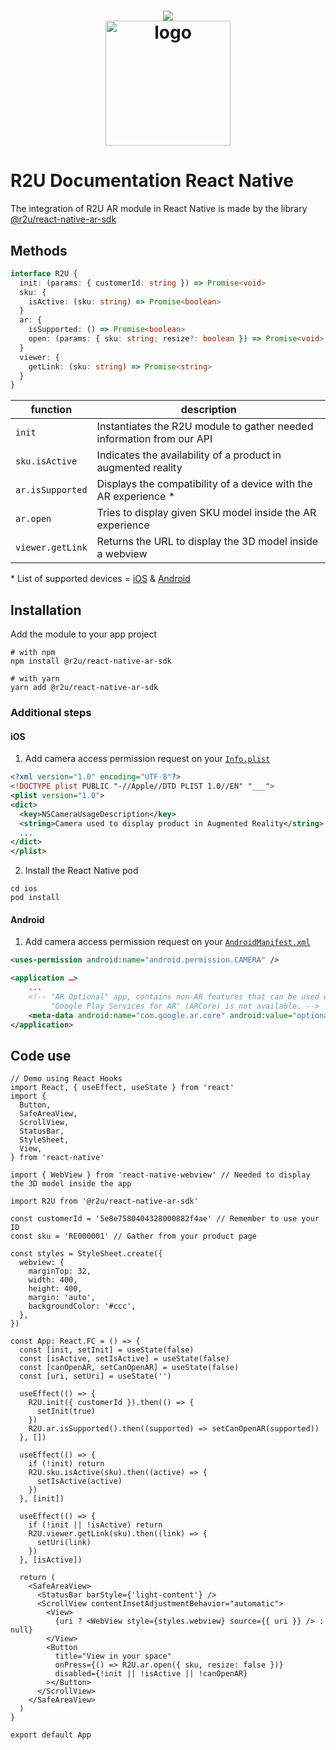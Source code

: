 <h1 align="center">
    <a href="https://www.npmjs.com/package/@r2u/react-native-ar-sdk">
        <img src="https://img.shields.io/badge/version-1.0.0-green">
    </a>
    <br/>
    <img src="https://real2u-public-assets.s3.amazonaws.com/images/logo-r2u.png" title="logo" width="200"/>
</h1>

# R2U Documentation React Native

The integration of R2U AR module in React Native is made by the library [@r2u/react-native-ar-sdk](https://www.npmjs.com/package/@r2u/react-native-ar-sdk)

## Methods

```typescript
interface R2U {
  init: (params: { customerId: string }) => Promise<void>
  sku: {
    isActive: (sku: string) => Promise<boolean>
  }
  ar: {
    isSupported: () => Promise<boolean>
    open: (params: { sku: string; resize?: boolean }) => Promise<void>
  }
  viewer: {
    getLink: (sku: string) => Promise<string>
  }
}
```

| function         | description                                                           |
| ---------------- | --------------------------------------------------------------------- |
| `init`           | Instantiates the R2U module to gather needed information from our API |
| `sku.isActive`   | Indicates the availability of a product in augmented reality          |
| `ar.isSupported` | Displays the compatibility of a device with the AR experience \*      |
| `ar.open`        | Tries to display given SKU model inside the AR experience             |
| `viewer.getLink` | Returns the URL to display the 3D model inside a webview              |

\* List of supported devices = [iOS](https://www.apple.com/augmented-reality/) & [Android](https://developers.google.com/ar/discover/supported-devices)

<!-- ### ReactNativeSampleApp

<p float="left">
  <img src="https://real2u-public-assets.s3.amazonaws.com/react-native-ar-sdk/rn-ar-sdk-1.PNG" width="33%"/>
  <img src="https://real2u-public-assets.s3.amazonaws.com/react-native-ar-sdk/rn-ar-sdk-2.JPG" width="33%"/>
  <img src="https://media.giphy.com/media/Kc85TsAaR3B0ChazPV/giphy.gif" width="33%"/>
</p> -->

## Installation

Add the module to your app project

```
# with npm
npm install @r2u/react-native-ar-sdk

# with yarn
yarn add @r2u/react-native-ar-sdk
```

### Additional steps

#### iOS

1. Add camera access permission request on your [`Info.plist`](https://developer.apple.com/documentation/arkit/verifying_device_support_and_user_permission#2970474)

```xml
<?xml version="1.0" encoding="UTF-8"?>
<!DOCTYPE plist PUBLIC "-//Apple//DTD PLIST 1.0//EN" "___">
<plist version="1.0">
<dict>
  <key>NSCameraUsageDescription</key>
  <string>Camera used to display product in Augmented Reality</string>
  ...
</dict>
</plist>
```

2. Install the React Native pod

```
cd ios
pod install
```

#### Android

1. Add camera access permission request on your [`AndroidManifest.xml`](https://developers.google.com/ar/develop/java/enable-arcore#ar_optional_apps)

```xml
<uses-permission android:name="android.permission.CAMERA" />

<application …>
    ...
    <!-- "AR Optional" app, contains non-AR features that can be used when
         "Google Play Services for AR" (ARCore) is not available. -->
    <meta-data android:name="com.google.ar.core" android:value="optional" />
</application>
```

## Code use

```tsx
// Demo using React Hooks
import React, { useEffect, useState } from 'react'
import {
  Button,
  SafeAreaView,
  ScrollView,
  StatusBar,
  StyleSheet,
  View,
} from 'react-native'

import { WebView } from 'react-native-webview' // Needed to display the 3D model inside the app

import R2U from '@r2u/react-native-ar-sdk'

const customerId = '5e8e7580404328000882f4ae' // Remember to use your ID
const sku = 'RE000001' // Gather from your product page

const styles = StyleSheet.create({
  webview: {
    marginTop: 32,
    width: 400,
    height: 400,
    margin: 'auto',
    backgroundColor: '#ccc',
  },
})

const App: React.FC = () => {
  const [init, setInit] = useState(false)
  const [isActive, setIsActive] = useState(false)
  const [canOpenAR, setCanOpenAR] = useState(false)
  const [uri, setUri] = useState('')

  useEffect(() => {
    R2U.init({ customerId }).then(() => {
      setInit(true)
    })
    R2U.ar.isSupported().then((supported) => setCanOpenAR(supported))
  }, [])

  useEffect(() => {
    if (!init) return
    R2U.sku.isActive(sku).then((active) => {
      setIsActive(active)
    })
  }, [init])

  useEffect(() => {
    if (!init || !isActive) return
    R2U.viewer.getLink(sku).then((link) => {
      setUri(link)
    })
  }, [isActive])

  return (
    <SafeAreaView>
      <StatusBar barStyle={'light-content'} />
      <ScrollView contentInsetAdjustmentBehavior="automatic">
        <View>
          {uri ? <WebView style={styles.webview} source={{ uri }} /> : null}
        </View>
        <Button
          title="View in your space"
          onPress={() => R2U.ar.open({ sku, resize: false })}
          disabled={!init || !isActive || !canOpenAR}
        ></Button>
      </ScrollView>
    </SafeAreaView>
  )
}

export default App
```
